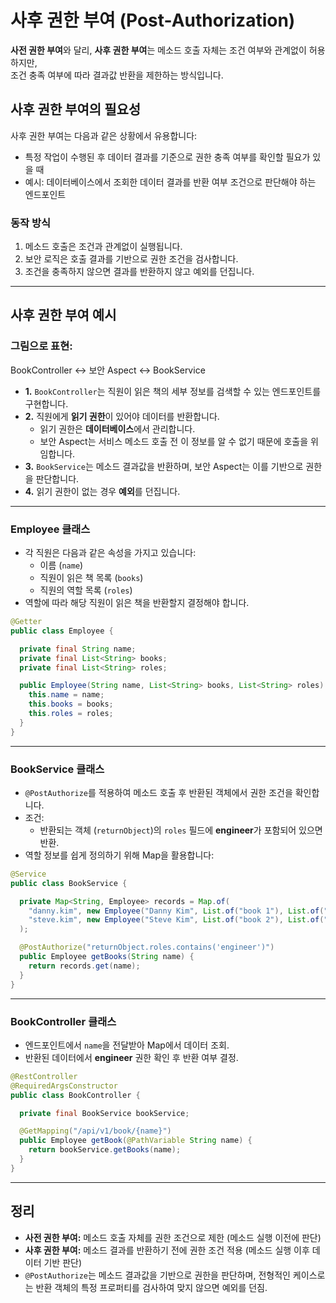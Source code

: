 # 사후 권한 부여 (Post-Authorization)

**사전 권한 부여**와 달리, **사후 권한 부여**는 메소드 호출 자체는 조건 여부와 관계없이 허용하지만,  
조건 충족 여부에 따라 결과값 반환을 제한하는 방식입니다.

## 사후 권한 부여의 필요성
사후 권한 부여는 다음과 같은 상황에서 유용합니다:
- 특정 작업이 수행된 후 데이터 결과를 기준으로 권한 충족 여부를 확인할 필요가 있을 때
- 예시: 데이터베이스에서 조회한 데이터 결과를 반환 여부 조건으로 판단해야 하는 엔드포인트

### 동작 방식
1. 메소드 호출은 조건과 관계없이 실행됩니다.
2. 보안 로직은 호출 결과를 기반으로 권한 조건을 검사합니다.
3. 조건을 충족하지 않으면 결과를 반환하지 않고 예외를 던집니다.

---

## 사후 권한 부여 예시

### 그림으로 표현:
BookController <-> 보안 Aspect <-> BookService

- **1.** `BookController`는 직원이 읽은 책의 세부 정보를 검색할 수 있는 엔드포인트를 구현합니다.
- **2.** 직원에게 **읽기 권한**이 있어야 데이터를 반환합니다.
    - 읽기 권한은 **데이터베이스**에서 관리합니다.
    - 보안 Aspect는 서비스 메소드 호출 전 이 정보를 알 수 없기 때문에 호출을 위임합니다.
- **3.** `BookService`는 메소드 결과값을 반환하며, 보안 Aspect는 이를 기반으로 권한을 판단합니다.
- **4.** 읽기 권한이 없는 경우 **예외**를 던집니다.

---

### Employee 클래스
- 각 직원은 다음과 같은 속성을 가지고 있습니다:
    - 이름 (`name`)
    - 직원이 읽은 책 목록 (`books`)
    - 직원의 역할 목록 (`roles`)
- 역할에 따라 해당 직원이 읽은 책을 반환할지 결정해야 합니다.

```java
@Getter
public class Employee {

  private final String name;
  private final List<String> books;
  private final List<String> roles;

  public Employee(String name, List<String> books, List<String> roles) {
    this.name = name;
    this.books = books;
    this.roles = roles;
  }
}
```

---

### BookService 클래스
- `@PostAuthorize`를 적용하여 메소드 호출 후 반환된 객체에서 권한 조건을 확인합니다.
- 조건:
    - 반환되는 객체 (`returnObject`)의 `roles` 필드에 **engineer**가 포함되어 있으면 반환.
- 역할 정보를 쉽게 정의하기 위해 Map을 활용합니다:

```java
@Service
public class BookService {

  private Map<String, Employee> records = Map.of(
    "danny.kim", new Employee("Danny Kim", List.of("book 1"), List.of("product owner")),
    "steve.kim", new Employee("Steve Kim", List.of("book 2"), List.of("engineer"))
  );

  @PostAuthorize("returnObject.roles.contains('engineer')")
  public Employee getBooks(String name) {
    return records.get(name);
  }
}
```

---

### BookController 클래스
- 엔드포인트에서 `name`을 전달받아 Map에서 데이터 조회.
- 반환된 데이터에서 **engineer** 권한 확인 후 반환 여부 결정.

```java
@RestController
@RequiredArgsConstructor
public class BookController {

  private final BookService bookService;

  @GetMapping("/api/v1/book/{name}")
  public Employee getBook(@PathVariable String name) {
    return bookService.getBooks(name);
  }
}
```

---

## 정리
- **사전 권한 부여:** 메소드 호출 자체를 권한 조건으로 제한 (메소드 실행 이전에 판단)
- **사후 권한 부여:** 메소드 결과를 반환하기 전에 권한 조건 적용 (메소드 실행 이후 데이터 기반 판단)
- `@PostAuthorize`는 메소드 결과값을 기반으로 권한을 판단하며, 전형적인 케이스로는 반환 객체의 특정 프로퍼티를 검사하여 맞지 않으면 예외를 던짐.
